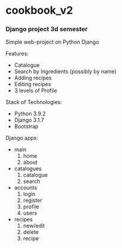 # cookbook_v2
### Django project 3d semester

Simple web-project on Python Django

Features:
* Catalogue
* Search by Ingredients (possibly by name)
* Adding recipes
* Editing recipes
* 3 levels of Profile

Stack of Technologies:
* Python 3.9.2
* Django 3.1.7
* Bootstrap

Django apps:
* main
  1. home
  2. about
* catalogues
  1. catalogue
  2. search
* accounts
  1. login
  2. register
  3. profile
  4. users
* recipes
  1. new/edit
  2. delete
  3. recipe
